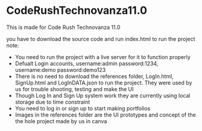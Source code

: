 # CodeRushTechnovanza11.0
This is made for Code Rush Technovanza 11.0

you have to download the source code and run index.html to run the project
note:
  - You need to run the project with a live server for it to function properly
  - Defualt Login accounts, username:admin password:1234, username:demo password:demo123
  - There is no need to download the references folder, LogIn.html, SignUp.html and LogInDATA.json to run the project. They were used by us for trouble shooting, testing and make the UI
  - Though Log In and Sign Up system work they are currently using local storage due to time constraint
  - You need to log in or sign up to start making portfolios
  - Images in the references folder are the UI prototypes and concept of the the hole project made by us in canva
